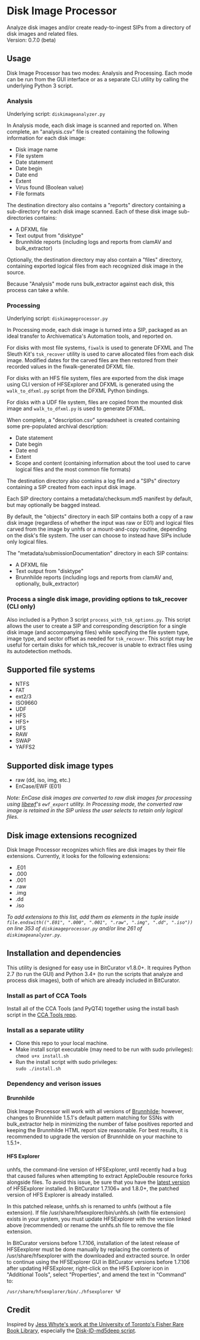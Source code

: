 # Disk Image Processor  

Analyze disk images and/or create ready-to-ingest SIPs from a directory of disk images and related files.  
Version: 0.7.0 (beta)

## Usage

Disk Image Processor has two modes: Analysis and Processing. Each mode can be run from the GUI interface or as a separate CLI utility by calling the underlying Python 3 script.  

### Analysis

Underlying script: `diskimageanalyzer.py`  

In Analysis mode, each disk image is scanned and reported on. When complete, an "analysis.csv" file is created containing the following information for each disk image:  

* Disk image name  
* File system  
* Date statement  
* Date begin  
* Date end  
* Extent  
* Virus found (Boolean value)  
* File formats  

The destination directory also contains a "reports" directory containing a sub-directory for each disk image scanned. Each of these disk image sub-directories contains:  

* A DFXML file  
* Text output from "disktype"  
* Brunnhilde reports (including logs and reports from clamAV and bulk_extractor)  

Optionally, the destination directory may also contain a "files" directory, containing exported logical files from each recognized disk image in the source.

Because "Analysis" mode runs bulk_extractor against each disk, this process can take a while.  

### Processing

Underlying script: `diskimageprocessor.py`  

In Processing mode, each disk image is turned into a SIP, packaged as an ideal transfer to Archivematica's Automation tools, and reported on.

For disks with most file systems, `fiwalk` is used to generate DFXML and The Sleuth Kit's `tsk_recover` utility is used to carve allocated files from each disk image. Modified dates for the carved files are then restored from their recorded values in the fiwalk-generated DFXML file.

For disks with an HFS file system, files are exported from the disk image using CLI version of HFSExplorer and DFXML is generated using the `walk_to_dfxml.py` script from the DFXML Python bindings.

For disks with a UDF file system, files are copied from the mounted disk image and `walk_to_dfxml.py` is used to generate DFXML.

When complete, a "description.csv" spreadsheet is created containing some pre-populated archival description:  
* Date statement  
* Date begin  
* Date end  
* Extent  
* Scope and content (containing information about the tool used to carve logical files and the most common file formats)

The destination directory also contains a log file and a "SIPs" directory containing a SIP created from each input disk image. 

Each SIP directory contains a metadata/checksum.md5 manifest by default, but may optionally be bagged instead. 

By default, the "objects" directory in each SIP contains both a copy of a raw disk image (regardless of whether the input was raw or E01) and logical files carved from the image by unhfs or a mount-and-copy routine, depending on the disk's file system. The user can choose to instead have SIPs include only logical files.

The "metadata/submissionDocumentation" directory in each SIP contains:  

* A DFXML file  
* Text output from "disktype"  
* Brunnhilde reports (including logs and reports from clamAV and, optionally, bulk_extractor)  

### Process a single disk image, providing options to tsk_recover (CLI only)  

Also included is a Python 3 script `process_with_tsk_options.py`. This script allows the user to create a SIP and corresponding description for a single disk image (and accompanying files) while specifying the file system type, image type, and sector offset as needed for `tsk_recover`. This script may be useful for certain disks for which tsk_recover is unable to extract files using its autodetection methods.

## Supported file systems

* NTFS  
* FAT  
* ext2/3  
* ISO9660  
* UDF
* HFS  
* HFS+  
* UFS  
* RAW  
* SWAP  
* YAFFS2  

## Supported disk image types  

* raw (dd, iso, img, etc.)  
* EnCase/EWF (E01)  

*Note: EnCase disk images are converted to raw disk images for processing using [libewf](https://github.com/libyal/libewf)'s `ewf_export` utility. In Processing mode, the converted raw image is retained in the SIP unless the user selects to retain only logical files.*

## Disk image extensions recognized

Disk Image Processor recognizes which files are disk images by their file extensions. Currently, it looks for the following extensions:  

* .E01  
* .000  
* .001  
* .raw  
* .img  
* .dd  
* .iso  

*To add extensions to this list, add them as elements in the tuple inside `file.endswith((".E01", ".000", ".001", ".raw", ".img", ".dd", ".iso"))` on line 353 of `diskimageprocessor.py` and/or line 261 of `diskimageanalyzer.py`.*

## Installation and dependencies

This utility is designed for easy use in BitCurator v1.8.0+. It requires Python 2.7 (to run the GUI) and Python 3.4+ (to run the scripts that analyze and process disk images), both of which are already included in BitCurator.    

### Install as part of CCA Tools  

Install all of the CCA Tools (and PyQT4) together using the install bash script in the [CCA Tools repo](https://github.com/timothyryanwalsh/cca-tools).  

### Install as a separate utility
* Clone this repo to your local machine.  
* Make install script executable (may need to be run with sudo privileges):  
`chmod u+x install.sh` 
* Run the install script with sudo privileges:  
`sudo ./install.sh`  

### Dependency and verison issues

#### Brunnhilde

Disk Image Processor will work with all versions of [Brunnhilde](https://github.com/timothyryanwalsh/brunnhilde); however, changes to Brunnhilde 1.5.1's default pattern matching for SSNs with bulk_extractor help in minimizing the number of false positives reported and keeping the Brunnhilde HTML report size reasonable. For best results, it is recommended to upgrade the version of Brunnhilde on your machine to 1.5.1+.  

#### HFS Explorer

unhfs, the command-line version of HFSExplorer, until recently had a bug that caused failures when attempting to extract AppleDouble resource forks alongside files. To avoid this issue, be sure that you have the [latest version](https://sourceforge.net/projects/catacombae/files/HFSExplorer/0.23.1%20%28snapshot%202016-09-02%29/) of HFSExplorer installed. In BitCurator 1.7.106+ and 1.8.0+, the patched version of HFS Explorer is already installed. 

In this patched release, unhfs.sh is renamed to unhfs (without a file extension). If file /usr/share/hfsexplorer/bin/unhfs.sh (with file extension) exists in your system, you must update HFSExplorer with the version linked above (recommended) or rename the unhfs.sh file to remove the file extension.

In BitCurator versions before 1.7.106, installation of the latest release of HFSEexplorer must be done manually by replacing the contents of /usr/share/hfsexplorer with the downloaded and extracted source. In order to continue using the HFSExplorer GUI in BitCurator versions before 1.7.106 after updating HFSExplorer, right-click on the HFS Explorer icon in "Additional Tools", select "Properties", and amend the text in "Command" to:  

`/usr/share/hfsexplorer/bin/./hfsexplorer %F`   

## Credit  

Inspired by [Jess Whyte's work at the University of Toronto's Fisher Rare Book Library](https://saaers.wordpress.com/2016/04/12/clearing-the-digital-backlog-at-the-thomas-fisher-rare-book-library/comment-page-1/), especially the [Disk-ID-md5deep script](https://github.com/jesswhyte/Disk-ID-md5deep/).
